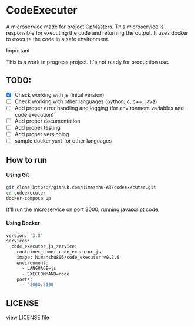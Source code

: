 # CodeExecuter

A microservice made for project [CpMasters](https://github.com/Himasnhu-AT/cpmasters). This microservice is responsible for executing the code and returning the output. It uses docker to execute the code in a safe environment.

> [!IMPORTANT]
> This is a work in progress project. It's not ready for production use.

## TODO:

- [x] Check working with js (inital version)
- [ ] Check working with other languages (python, c, c++, java)
- [ ] Add proper error handling and logging (for environment variables and code execution)
- [ ] Add proper documentation
- [ ] Add proper testing
- [ ] Add proper versioning
- [ ] sample docker `yaml` for other languages

## How to run

#### Using Git

```bash
git clone https://github.com/Himasnhu-AT/codeexecuter.git
cd codeexecuter
docker-compose up
```

It'll run the microservice on port 3000, running javascript code.

#### Using Docker

```bash
version: '3.8'
services:
  code_executor_js_service:
    container_name: code_executor_js
    image: himanshu806/code_executer:v0.2.0
    environment:
      - LANGUAGE=js
      - EXECCOMMAND=node
    ports:
      - '3000:3000'
```

## LICENSE

view [LICENSE](LICENSE) file
